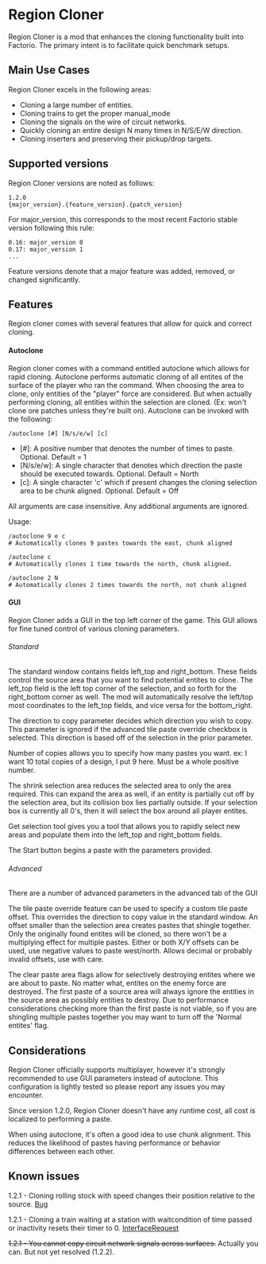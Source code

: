 # Region Cloner

Region Cloner is a mod that enhances the cloning functionality built into Factorio. The primary intent is to facilitate quick benchmark setups.

## Main Use Cases

Region Cloner excels in the following areas:
* Cloning a large number of entities.
* Cloning trains to get the proper manual_mode
* Cloning the signals on the wire of circuit networks.
* Quickly cloning an entire design N many times in N/S/E/W direction.
* Cloning inserters and preserving their pickup/drop targets.

## Supported versions
Region Cloner versions are noted as follows:
```
1.2.0
{major_version}.{feature_version}.{patch_version}
```
For major_version, this corresponds to the most recent Factorio stable version following this rule:
```
0.16: major_version 0
0.17: major_version 1
...
```
Feature versions denote that a major feature was added, removed, or changed significantly.

## Features
Region cloner comes with several features that allow for quick and correct cloning.
#### Autoclone
Region cloner comes with a command entitled autoclone which allows for rapid cloning. Autoclone performs automatic cloning of all entites of the surface of the player who ran the command.
When choosing the area to clone, only entities of the "player" force are considered. But when actually performing cloning, all entities within the selection are cloned. (Ex: won't clone ore patches unless they're built on).
Autoclone can be invoked with the following:
```
/autoclone [#] [N/s/e/w] [c]
```
* [\#]: A positive number that denotes the number of times to paste. Optional. Default = 1
* [N/s/e/w]: A single character that denotes which direction the paste should be executed towards. Optional. Default = North
* [c]: A single character 'c' which if present changes the cloning selection area to be chunk aligned. Optional. Default = Off

All arguments are case insensitive. Any additional arguments are ignored.

Usage:
```
/autoclone 9 e c
# Automatically clones 9 pastes towards the east, chunk aligned

/autoclone c
# Automatically clones 1 time towards the north, chunk aligned.

/autoclone 2 N
# Automatically clones 2 times towards the north, not chunk aligned
```

#### GUI
Region Cloner adds a GUI in the top left corner of the game. This GUI allows for fine tuned control of various cloning parameters.

###### Standard
The standard window contains fields left_top and right_bottom. These fields control the source area that you want to find potential entites to clone. The left_top field is the left top corner of the selection, and so forth for the right_bottom corner as well. The mod will automatically resolve the left/top most coordinates to the left_top fields, and vice versa for the bottom_right.

The direction to copy parameter decides which direction you wish to copy. This parameter is ignored if the advanced tile paste override checkbox is selected. This direction is based off of the selection in the prior parameter.

Number of copies allows you to specify how many pastes you want. ex: I want 10 total copies of a design, I put 9 here. Must be a whole positive number.

The shrink selection area reduces the selected area to only the area required. This can expand the area as well, if an entity is partially cut off by the selection area, but its collision box lies partially outside. If your selection box is currently all 0's, then it will select the box around all player entites.

Get selection tool gives you a tool that allows you to rapidly select new areas and populate them into the left_top and right_bottom fields.

The Start button begins a paste with the parameters provided.

###### Advanced
There are a number of advanced parameters in the advanced tab of the GUI

The tile paste override feature can be used to specify a custom tile paste offset. This overrides the direction to copy value in the standard window. An offset smaller than the selection area creates pastes that shingle together. Only the originally found entites will be cloned, so there won't be a multiplying effect for multiple pastes. Either or both X/Y offsets can be used, use negative values to paste west/north. Allows decimal or probably invalid offsets, use with care.

The clear paste area flags allow for selectively destroying entites where we are about to paste. No matter what, entites on the enemy force are destroyed. The first paste of a source area will always ignore the entities in the source area as possibly entities to destroy. Due to performance considerations checking more than the first paste is not viable, so if you are shingling multiple pastes together you may want to turn off the 'Normal entites' flag.

## Considerations
Region Cloner officially supports multiplayer, however it's strongly recommended to use GUI parameters instead of autoclone. This configuration is lightly tested so please report any issues you may encounter.

Since version 1.2.0, Region Cloner doesn't have any runtime cost, all cost is localized to performing a paste.

When using autoclone, it's often a good idea to use chunk alignment. This reduces the likelihood of pastes having performance or behavior differences between each other.

## Known issues
1.2.1 - Cloning rolling stock with speed changes their position relative to the source. [Bug](https://forums.factorio.com/viewtopic.php?f=48&t=68329#p464461)

1.2.1 - Cloning a train waiting at a station with waitcondition of time passed or inactivity resets their timer to 0. [InterfaceRequest](https://forums.factorio.com/viewtopic.php?f=28&t=77537)

~~1.2.1 - You cannot copy circuit network signals across surfaces.~~ Actually you can. But not yet resolved (1.2.2).
